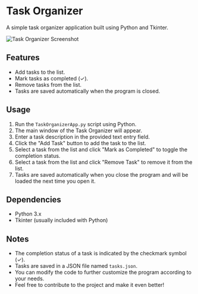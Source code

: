 # Task Organizer

A simple task organizer application built using Python and Tkinter.

![Task Organizer Screenshot](https://imgur.com/YunfiKt)

## Features

- Add tasks to the list.
- Mark tasks as completed (✓).
- Remove tasks from the list.
- Tasks are saved automatically when the program is closed.

## Usage

1. Run the `TaskOrganizerApp.py` script using Python.
2. The main window of the Task Organizer will appear.
3. Enter a task description in the provided text entry field.
4. Click the "Add Task" button to add the task to the list.
5. Select a task from the list and click "Mark as Completed" to toggle the completion status.
6. Select a task from the list and click "Remove Task" to remove it from the list.
7. Tasks are saved automatically when you close the program and will be loaded the next time you open it.

## Dependencies

- Python 3.x
- Tkinter (usually included with Python)

## Notes

- The completion status of a task is indicated by the checkmark symbol (✓).
- Tasks are saved in a JSON file named `tasks.json`.
- You can modify the code to further customize the program according to your needs.
- Feel free to contribute to the project and make it even better!

